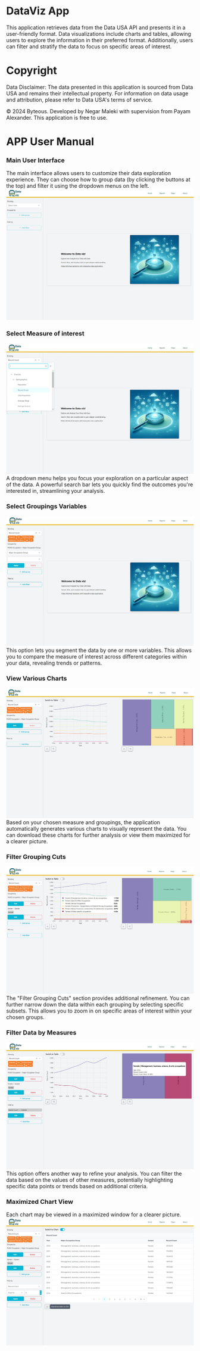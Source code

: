 # DataViz App

This application retrieves data from the Data USA API and presents it in a user-friendly format. Data visualizations include charts and tables, allowing users to explore the information in their preferred format. Additionally, users can filter and stratify the data to focus on specific areas of interest.

# Copyright

Data Disclaimer: The data presented in this application is sourced from Data USA and remains their intellectual property. For information on data usage and attribution, please refer to Data USA's terms of service.

© 2024 Byteous. Developed by Negar Maleki with supervision from Payam Alexander. This application is free to use.

# APP User Manual

### Main User Interface

The main interface allows users to customize their data exploration experience. They can choose how to group data (by clicking the buttons at the top) and filter it using the dropdown menus on the left.
![Main User Interface](./public/screenshots/1.JPG)

### Select Measure of interest

![Select Measure of interest](./public/screenshots/2.JPG)
A dropdown menu helps you focus your exploration on a particular aspect of the data. A powerful search bar lets you quickly find the outcomes you're interested in, streamlining your analysis.

### Select Groupings Variables

![Select Groupings Variables](./public/screenshots/3.JPG)
This option lets you segment the data by one or more variables. This allows you to compare the measure of interest across different categories within your data, revealing trends or patterns.

### View Various Charts

![View Various Charts](./public/screenshots/4.JPG)
Based on your chosen measure and groupings, the application automatically generates various charts to visually represent the data. You can download these charts for further analysis or view them maximized for a clearer picture.

### Filter Grouping Cuts

![Filter Grouping Cuts](./public/screenshots/5.JPG)
The "Filter Grouping Cuts" section provides additional refinement. You can further narrow down the data within each grouping by selecting specific subsets. This allows you to zoom in on specific areas of interest within your chosen groups.

### Filter Data by Measures

![Filter Data](./public/screenshots/6.JPG)
This option offers another way to refine your analysis. You can filter the data based on the values of other measures, potentially highlighting specific data points or trends based on additional criteria.

### Maximized Chart View

Each chart may be viewed in a maximized window for a clearer picture.
![Maximized Chart View](./public/screenshots/7.JPG)
